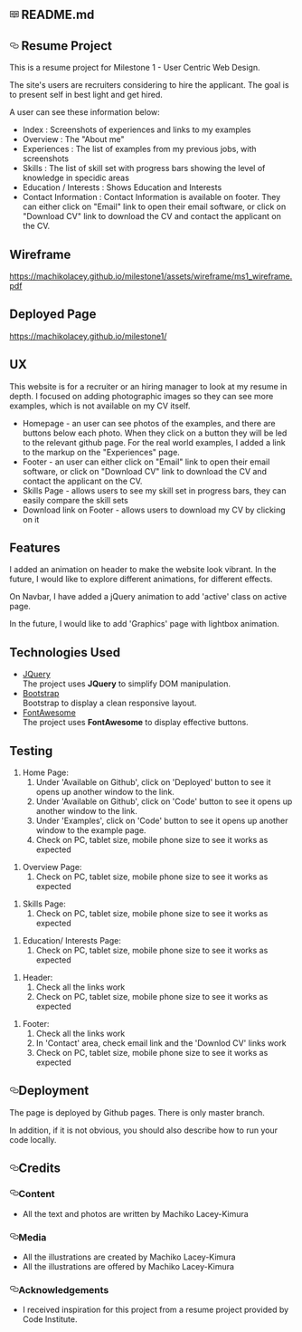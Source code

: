 <div id="readme" class="Box md js-code-block-container Box--condensed">
    <div class="Box-header d-flex flex-items-center flex-justify-between ">
      <h2 class="Box-title pr-3">
        <svg class="octicon octicon-book" viewBox="0 0 16 16" version="1.1" width="16" height="16" aria-hidden="true"><path fill-rule="evenodd" d="M3 5h4v1H3V5zm0 3h4V7H3v1zm0 2h4V9H3v1zm11-5h-4v1h4V5zm0 2h-4v1h4V7zm0 2h-4v1h4V9zm2-6v9c0 .55-.45 1-1 1H9.5l-1 1-1-1H2c-.55 0-1-.45-1-1V3c0-.55.45-1 1-1h5.5l1 1 1-1H15c.55 0 1 .45 1 1zm-8 .5L7.5 3H2v9h6V3.5zm7-.5H9.5l-.5.5V12h6V3z"></path></svg>
        README.md
      </h2>
    </div>
      <div class="Box-body p-5">
        <article class="markdown-body entry-content" itemprop="text"><h1><a id="user-content-your-projects-name" class="anchor" aria-hidden="true" href="#your-projects-name"><svg class="octicon octicon-link" viewBox="0 0 16 16" version="1.1" width="16" height="16" aria-hidden="true"><path fill-rule="evenodd" d="M4 9h1v1H4c-1.5 0-3-1.69-3-3.5S2.55 3 4 3h4c1.45 0 3 1.69 3 3.5 0 1.41-.91 2.72-2 3.25V8.59c.58-.45 1-1.27 1-2.09C10 5.22 8.98 4 8 4H4c-.98 0-2 1.22-2 2.5S3 9 4 9zm9-3h-1v1h1c1 0 2 1.22 2 2.5S13.98 12 13 12H9c-.98 0-2-1.22-2-2.5 0-.83.42-1.64 1-2.09V6.25c-1.09.53-2 1.84-2 3.25C6 11.31 7.55 13 9 13h4c1.45 0 3-1.69 3-3.5S14.5 6 13 6z"></path></svg></a>
        Resume Project</h1>
        <p>This is a resume project for Milestone 1 - User Centric Web Design.</p> 
        <p>The site's users are recruiters considering to hire the applicant. The goal is to present self in best light and get hired.</p>
        <p>A user can see these information below:</p>
        <ul>
        <li>Index : Screenshots of experiences and links to my examples</li>
        <li>Overview : The "About me"</li>
        <li>Experiences : The list of examples from my previous jobs, with screenshots</li>
        <li>Skills : The list of skill set with progress bars showing the level of knowledge in specidic areas</li>
        <li>Education / Interests : Shows Education and Interests</li>
        <li>Contact Information : Contact Information is available on footer. They can either click on "Email" link to open their email software, or click on "Download CV" link to download the CV and contact the applicant on the CV.</li>
        </ul>
 
<h2>Wireframe</h2>
<a href="https://machikolacey.github.io/milestone1/assets/wireframe/ms1_wireframe.pdf" target="_blank">
https://machikolacey.github.io/milestone1/assets/wireframe/ms1_wireframe.pdf  
</a>

<h2>Deployed Page</h2>
<a href="https://machikolacey.github.io/milestone1/" target="_blank">
https://machikolacey.github.io/milestone1/
</a>
 <h2>UX</h2>
        <p>This website is for a recruiter or an hiring manager to look at my resume in depth. I focused on
        adding photographic images so they can see more examples, which is not available on my CV itself.</p>
        <ul>
         <li>Homepage - an user can see photos of the examples, and there are buttons below each photo. When
        they click on a button they will be led to the relevant github page. For the real world examples, I added a link to the markup on the "Experiences" page.</li>
        <li>Footer - an user can either click on "Email" link to open their email software, or click on "Download CV" link to download the CV and contact the applicant on the CV.</li>
        <li>Skills Page - allows users to see my skill set in progress bars, they can easily compare the skill sets</li>
        <li>Download link on Footer - allows users to download my CV by clicking on it</li>
        </ul>
        <h2>Features</h2>
        <p>I added an animation on header to make the website look vibrant. In the future, I would like to explore different animations, for different effects.</p>
        <p>On Navbar, I have added a jQuery animation to add 'active' class on active page.</p>
        <p>In the future, I would like to add 'Graphics' page with lightbox animation.</p>
        <h2>Technologies Used</h2>
        <ul>
        <li><a href="https://jquery.com" rel="nofollow">JQuery</a>
          <br />The project uses <strong>JQuery</strong> to simplify DOM manipulation.</li>
        <li><a href="https://getbootstrap.com/" rel="nofollow">Bootstrap</a>
            <br />Bootstrap</strong> to display a clean responsive layout.</li>
        <li><a href="https://fontawesome.com/" rel="nofollow">FontAwesome</a>
    <br />The project uses <strong>FontAwesome</strong> to display effective buttons.</li>
        </ul>
    <h2>Testing</h2>    
    <ol>
    <li>Home Page:
    <ol>
    <li>Under 'Available on Github', click on 'Deployed' button to see it opens up another window to the link.</li>
    <li>Under 'Available on Github', click on 'Code' button to see it opens up another window to the link.</li>
    <li>Under 'Examples',  click on 'Code' button to see it opens up another window to the example page. </li>
     <li>Check on PC, tablet size, mobile phone size to see it works as expected</li>
    </ol>
    </li>
    </ol> 
    <ol>
    <li>Overview Page:
            <ol>
            <li>Check on PC, tablet size, mobile phone size to see it works as expected</li>
            </ol>
    </li>
    </ol>
     <ol>
    <li>Skills Page:
        <ol>
        <li>Check on PC, tablet size, mobile phone size to see it works as expected</li>
        </ol>
      </li>
    </ol>
     <ol>
    <li>Education/ Interests Page:
            <ol>
            <li>Check on PC, tablet size, mobile phone size to see it works as expected</li>
            </ol>
    </li>
    </ol>         
     <ol>
        <li>Header:
            <ol>
            <li>Check all the links work</li>
            <li>Check on PC, tablet size, mobile phone size to see it works as expected</li>
            </ol>
        </li>
    </ol>   
        <ol>
    <li>Footer:
        <ol>
        <li>Check all the links work</li>
        <li>In 'Contact' area, check email link and the 'Downlod CV' links work</li>
        <li>Check on PC, tablet size, mobile phone size to see it works as expected</li>
        </ol>
    </li>
    </ol>                           
    <h2><a id="user-content-deployment" class="anchor" aria-hidden="true" href="#deployment"><svg class="octicon octicon-link" viewBox="0 0 16 16" version="1.1" width="16" height="16" aria-hidden="true"><path fill-rule="evenodd" d="M4 9h1v1H4c-1.5 0-3-1.69-3-3.5S2.55 3 4 3h4c1.45 0 3 1.69 3 3.5 0 1.41-.91 2.72-2 3.25V8.59c.58-.45 1-1.27 1-2.09C10 5.22 8.98 4 8 4H4c-.98 0-2 1.22-2 2.5S3 9 4 9zm9-3h-1v1h1c1 0 2 1.22 2 2.5S13.98 12 13 12H9c-.98 0-2-1.22-2-2.5 0-.83.42-1.64 1-2.09V6.25c-1.09.53-2 1.84-2 3.25C6 11.31 7.55 13 9 13h4c1.45 0 3-1.69 3-3.5S14.5 6 13 6z"></path></svg></a>Deployment</h2>
    <p>The page is deployed by Github pages. There is only master branch.</p>
    <p>In addition, if it is not obvious, you should also describe how to run your code locally.</p>
    <h2><a id="user-content-credits" class="anchor" aria-hidden="true" href="#credits"><svg class="octicon octicon-link" viewBox="0 0 16 16" version="1.1" width="16" height="16" aria-hidden="true"><path fill-rule="evenodd" d="M4 9h1v1H4c-1.5 0-3-1.69-3-3.5S2.55 3 4 3h4c1.45 0 3 1.69 3 3.5 0 1.41-.91 2.72-2 3.25V8.59c.58-.45 1-1.27 1-2.09C10 5.22 8.98 4 8 4H4c-.98 0-2 1.22-2 2.5S3 9 4 9zm9-3h-1v1h1c1 0 2 1.22 2 2.5S13.98 12 13 12H9c-.98 0-2-1.22-2-2.5 0-.83.42-1.64 1-2.09V6.25c-1.09.53-2 1.84-2 3.25C6 11.31 7.55 13 9 13h4c1.45 0 3-1.69 3-3.5S14.5 6 13 6z"></path></svg></a>Credits</h2>
    <h3><a id="user-content-content" class="anchor" aria-hidden="true" href="#content"><svg class="octicon octicon-link" viewBox="0 0 16 16" version="1.1" width="16" height="16" aria-hidden="true"><path fill-rule="evenodd" d="M4 9h1v1H4c-1.5 0-3-1.69-3-3.5S2.55 3 4 3h4c1.45 0 3 1.69 3 3.5 0 1.41-.91 2.72-2 3.25V8.59c.58-.45 1-1.27 1-2.09C10 5.22 8.98 4 8 4H4c-.98 0-2 1.22-2 2.5S3 9 4 9zm9-3h-1v1h1c1 0 2 1.22 2 2.5S13.98 12 13 12H9c-.98 0-2-1.22-2-2.5 0-.83.42-1.64 1-2.09V6.25c-1.09.53-2 1.84-2 3.25C6 11.31 7.55 13 9 13h4c1.45 0 3-1.69 3-3.5S14.5 6 13 6z"></path></svg></a>Content</h3>
    <ul>
    <li>All the text and photos are written by Machiko Lacey-Kimura</li>
    </ul>
    <h3><a id="user-content-media" class="anchor" aria-hidden="true" href="#media"><svg class="octicon octicon-link" viewBox="0 0 16 16" version="1.1" width="16" height="16" aria-hidden="true"><path fill-rule="evenodd" d="M4 9h1v1H4c-1.5 0-3-1.69-3-3.5S2.55 3 4 3h4c1.45 0 3 1.69 3 3.5 0 1.41-.91 2.72-2 3.25V8.59c.58-.45 1-1.27 1-2.09C10 5.22 8.98 4 8 4H4c-.98 0-2 1.22-2 2.5S3 9 4 9zm9-3h-1v1h1c1 0 2 1.22 2 2.5S13.98 12 13 12H9c-.98 0-2-1.22-2-2.5 0-.83.42-1.64 1-2.09V6.25c-1.09.53-2 1.84-2 3.25C6 11.31 7.55 13 9 13h4c1.45 0 3-1.69 3-3.5S14.5 6 13 6z"></path></svg></a>Media</h3>
    <ul>
    <li>All the illustrations are created by Machiko Lacey-Kimura</li>
    <li>All the illustrations are offered by Machiko Lacey-Kimura</li>
    </ul>
    <h3><a id="user-content-acknowledgements" class="anchor" aria-hidden="true" href="#acknowledgements"><svg class="octicon octicon-link" viewBox="0 0 16 16" version="1.1" width="16" height="16" aria-hidden="true"><path fill-rule="evenodd" d="M4 9h1v1H4c-1.5 0-3-1.69-3-3.5S2.55 3 4 3h4c1.45 0 3 1.69 3 3.5 0 1.41-.91 2.72-2 3.25V8.59c.58-.45 1-1.27 1-2.09C10 5.22 8.98 4 8 4H4c-.98 0-2 1.22-2 2.5S3 9 4 9zm9-3h-1v1h1c1 0 2 1.22 2 2.5S13.98 12 13 12H9c-.98 0-2-1.22-2-2.5 0-.83.42-1.64 1-2.09V6.25c-1.09.53-2 1.84-2 3.25C6 11.31 7.55 13 9 13h4c1.45 0 3-1.69 3-3.5S14.5 6 13 6z"></path></svg></a>Acknowledgements</h3>
    <ul>
    <li>I received inspiration for this project from a resume project provided by Code Institute.</li>
    </ul>
</article>
</div>
</div>
